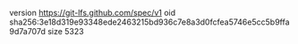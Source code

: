 version https://git-lfs.github.com/spec/v1
oid sha256:3e18d319e93348ede2463215bd936c7e8a3d0fcfea5746e5cc5b9ffa9d7a707d
size 5323
